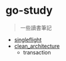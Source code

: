 # go-study
> 一些讀書筆記

- [singleflight](./singleflight/README.md)
- [clean_architecture](./clean_architecture/README.md)
    - transaction
